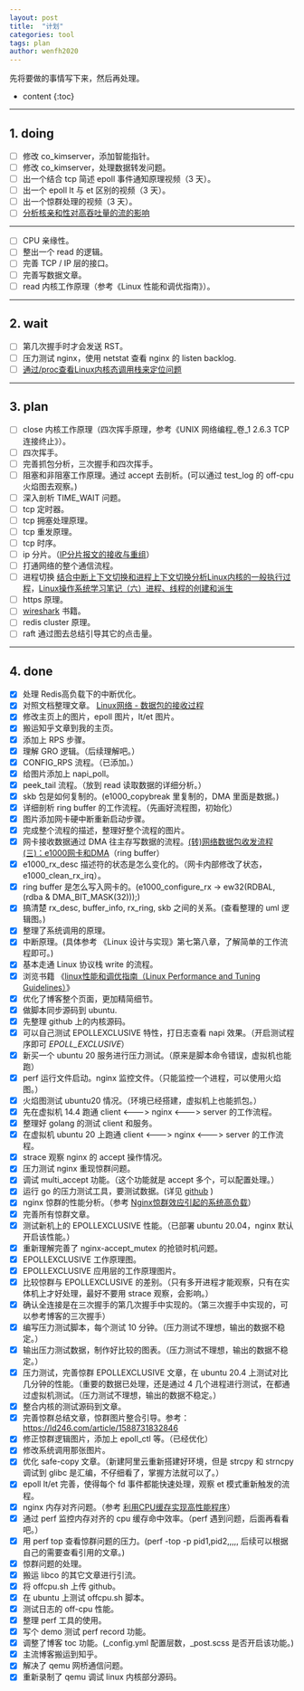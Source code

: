 ```yaml
---
layout: post
title:  "计划"
categories: tool
tags: plan
author: wenfh2020
---
```


先将要做的事情写下来，然后再处理。



* content
{:toc}

---

## 1. doing

* [ ] 修改 co_kimserver，添加智能指针。
* [ ] 修改 co_kimserver，处理数据转发问题。
* [ ] 出一个结合 tcp 简述 epoll 事件通知原理视频（3 天）。
* [ ] 出一个 epoll lt 与 et 区别的视频（3 天）。
* [ ] 出一个惊群处理的视频（3 天）。
* [ ] [分析核亲和性对高吞吐量的流的影响](https://www.cnblogs.com/charlieroro/p/14182908.html)

---

* [ ] CPU 亲缘性。
* [ ] 整出一个 read 的逻辑。
* [ ] 完善 TCP / IP 层的接口。
* [ ] 完善写数据文章。
* [ ] read 内核工作原理（参考《Linux 性能和调优指南》）。

---

## 2. wait

* [ ] 第几次握手时才会发送 RST。
* [ ] 压力测试 nginx，使用 netstat 查看 nginx 的 listen backlog.
* [ ] [通过/proc查看Linux内核态调用栈来定位问题](https://blog.csdn.net/hintonic/article/details/18005779)

---

## 3. plan

* [ ] close 内核工作原理（四次挥手原理，参考《UNIX 网络编程_卷_1 2.6.3 TCP 连接终止》）。
* [ ] 四次挥手。
* [ ] 完善抓包分析，三次握手和四次挥手。
* [ ] 阻塞和非阻塞工作原理。通过 accept 去剖析。(可以通过 test_log 的 off-cpu 火焰图去观察。)
* [ ] 深入剖析 TIME_WAIT 问题。
* [ ] tcp 定时器。
* [ ] tcp 拥塞处理原理。
* [ ] tcp 重发原理。
* [ ] tcp 时序。
* [ ] ip 分片。（[IP分片报文的接收与重组](https://redwingz.blog.csdn.net/article/details/82670126#comments_17443947)）
* [ ] 打通网络的整个通信流程。
* [ ] 进程切换 [结合中断上下文切换和进程上下文切换分析Linux内核的一般执行过程](https://www.cnblogs.com/yxzh-ustc/p/13121265.html)，[Linux操作系统学习笔记（六）进程、线程的创建和派生](https://blog.csdn.net/u013354486/article/details/106729774)
* [ ] https 原理。
* [ ] [wireshark](https://www.cnblogs.com/nmap/p/6291683.html) 书籍。
* [ ] redis cluster 原理。
* [ ] raft 通过图去总结引导其它的点击量。

---

## 4. done

* [x] 处理 Redis高负载下的中断优化。
* [x] 对照文档整理文章。 [Linux网络 - 数据包的接收过程](https://segmentfault.com/a/1190000008836467)
* [x] 修改主页上的图片，epoll 图片，lt/et 图片。
* [x] 搬运知乎文章到我的主页。
* [x] 添加上 RPS 步骤。
* [x] 理解 GRO 逻辑。（后续理解吧。）
* [x] CONFIG_RPS 流程。（已添加。）
* [x] 给图片添加上 napi_poll。
* [x] peek_tail 流程。（放到 read 读取数据的详细分析。）
* [x] skb 包是如何复制的。(e1000_copybreak 里复制的，DMA 里面是数据。)
* [x] 详细剖析 ring buffer 的工作流程。（先画好流程图，初始化）
* [x] 图片添加网卡硬中断重新启动步骤。
* [x] 完成整个流程的描述，整理好整个流程的图片。
* [x] 网卡接收数据通过 DMA 往主存写数据的流程。[(转)网络数据包收发流程(三)：e1000网卡和DMA](http://blog.sina.com.cn/s/blog_858820890102w0a9.html)（ring buffer）
* [x] e1000_rx_desc 描述符的状态是怎么变化的。（网卡内部修改了状态，e1000_clean_rx_irq）。
* [x] ring buffer 是怎么写入网卡的。(e1000_configure_rx -> ew32(RDBAL, (rdba & DMA_BIT_MASK(32)));)
* [x] 搞清楚 rx_desc, buffer_info, rx_ring, skb 之间的关系。(查看整理的 uml 逻辑图。)
* [x] 整理了系统调用的原理。
* [x] 中断原理。(具体参考 《Linux 设计与实现》第七第八章，了解简单的工作流程即可。)
* [x] 基本走通 Linux 协议栈 write 的流程。
* [x] 浏览书籍 《[linux性能和调优指南（Linux Performance and Tuning Guidelines）](https://lenovopress.com/redp4285.pdf)》
* [x] 优化了博客整个页面，更加精简细节。
* [x] 做脚本同步源码到 ubuntu.
* [x] 先整理 github 上的内核源码。
* [x] 可以自己测试 EPOLLEXCLUSIVE 特性，打日志查看 napi 效果。（开启测试程序即可 _EPOLL_EXCLUSIVE_）
* [x] 新买一个 ubuntu 20 服务进行压力测试。（原来是脚本命令错误，虚拟机也能跑）
* [x] perf 运行文件启动。nginx 监控文件。（只能监控一个进程，可以使用火焰图。）
* [x] 火焰图测试 ubuntu20 情况。（环境已经搭建，虚拟机上也能抓包。）
* [x] 先在虚拟机 14.4 跑通 client <---> nginx <---> server 的工作流程。
* [x] 整理好 golang 的测试 client 和服务。
* [x] 在虚拟机 ubuntu 20 上跑通 client <---> nginx <---> server 的工作流程。
* [x] strace 观察 nginx 的 accept 操作情况。
* [x] 压力测试 nginx 重现惊群问题。
* [x] 调试 multi_accept 功能。（这个功能就是 accept 多个，可以配置处理。）
* [x] 运行 go 的压力测试工具，要测试数据。(详见 [github](https://github.com/wenfh2020/go-test/tree/master/test/http) )
* [x] nginx 惊群的性能分析。（参考 [Nginx惊群效应引起的系统高负载](https://zhuanlan.zhihu.com/p/401910162)）
* [x] 完善所有惊群文章。
* [x] 测试新机上的 EPOLLEXCLUSIVE 性能。（已部署 ubuntu 20.04，nginx 默认开启该性能。）
* [x] 重新理解完善了 nginx-accept_mutex 的抢锁时机问题。
* [x] EPOLLEXCLUSIVE 工作原理图。
* [x] EPOLLEXCLUSIVE 应用层的工作原理图片。
* [x] 比较惊群与 EPOLLEXCLUSIVE 的差别。（只有多开进程才能观察，只有在实体机上才好处理，最好不要用 strace 观察，会影响。）
* [x] 确认全连接是在三次握手的第几次握手中实现的。（第三次握手中实现的，可以参考博客的三次握手）
* [x] 编写压力测试脚本，每个测试 10 分钟。（压力测试不理想，输出的数据不稳定。）
* [x] 输出压力测试数据，制作好比较的图表。（压力测试不理想，输出的数据不稳定。）
* [x] 压力测试，完善惊群 EPOLLEXCLUSIVE 文章，在 ubuntu 20.4 上测试对比几分钟的性能。（重要的数据已处理，还是通过 4 几个进程进行测试，在都通过虚拟机测试。（压力测试不理想，输出的数据不稳定。）
* [x] 整合内核的测试源码到文章。
* [x] 完善惊群总结文章，惊群图片整合引导。参考：https://ld246.com/article/1588731832846
* [x] 修正惊群逻辑图片，添加上 epoll_ctl 等。（已经优化）
* [x] 修改系统调用那张图片。
* [x] 优化 safe-copy 文章。（新建阿里云重新搭建好环境，但是 strcpy 和 strncpy 调试到 glibc 是汇编，不仔细看了，掌握方法就可以了。）
* [x] epoll lt/et 完善，使得每个 fd 事件都能快速处理，观察 et 模式重新触发的流程。
* [x] nginx 内存对齐问题。（参考 [利用CPU缓存实现高性能程序](https://mp.weixin.qq.com/s/ahvC7nI0Sw39zcgH6g7Hmw)）
* [x] 通过 perf 监控内存对齐的 cpu 缓存命中效率。（perf 遇到问题，后面再看看吧。）
* [x] 用 perf top 查看惊群问题的压力。(perf -top -p pid1,pid2,,,,, 后续可以根据自己的需要查看引用的文章。)
* [x] 惊群问题的处理。
* [x] 搬运 libco 的其它文章进行引流。
* [x] 将 offcpu.sh 上传 github。
* [x] 在 ubuntu 上测试 offcpu.sh 脚本。
* [x] 测试日志的 off-cpu 性能。
* [x] 整理 perf 工具的使用。
* [x] 写个 demo 测试 perf record 功能。
* [x] 调整了博客 toc 功能。(_config.yml 配置层数，_post.scss 是否开启该功能。)
* [x] 主流博客搬运到知乎。
* [x] 解决了 qemu 网桥通信问题。
* [x] 重新录制了 qemu 调试 linux 内核部分源码。
